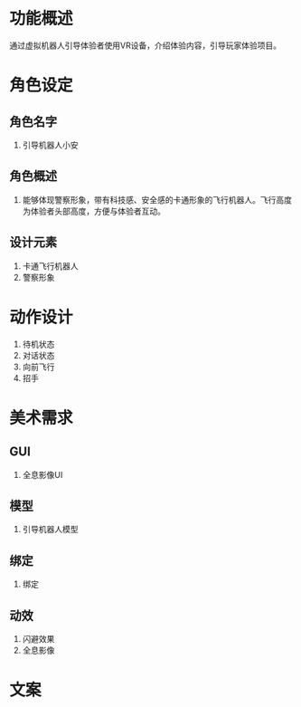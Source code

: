 <!--
 * @Author: your name
 * @Date: 2020-05-06 22:05:59
 * @LastEditTime: 2020-05-11 23:17:31
 * @LastEditors: Please set LastEditors
 * @Description: In User Settings Edit
 * @FilePath: \myProject-wy\安防VR\安防VR\虚拟机器人引导系统.md
 -->
 
# 功能概述
通过虚拟机器人引导体验者使用VR设备，介绍体验内容，引导玩家体验项目。

# 角色设定
## 角色名字
1. 引导机器人小安
## 角色概述
1. 能够体现警察形象，带有科技感、安全感的卡通形象的飞行机器人。飞行高度为体验者头部高度，方便与体验者互动。
## 设计元素
1. 卡通飞行机器人
2. 警察形象

# 动作设计
1. 待机状态
2. 对话状态
3. 向前飞行
4. 招手

# 美术需求
## GUI
1. 全息影像UI
## 模型
1. 引导机器人模型
## 绑定
1. 绑定

## 动效
1. 闪避效果
2. 全息影像

# 文案